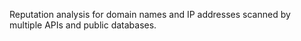 Reputation analysis for domain names and IP addresses scanned by multiple APIs and public databases.

